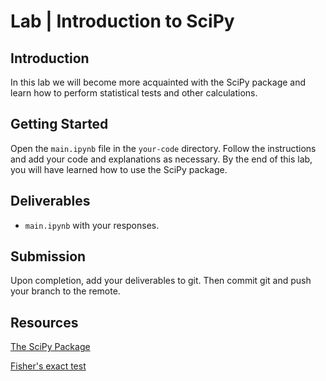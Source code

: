 

# Lab | Introduction to SciPy

## Introduction

In this lab we will become more acquainted with the SciPy package and learn how to perform statistical tests and other calculations.

## Getting Started

Open the `main.ipynb` file in the `your-code` directory. Follow the instructions and add your code and explanations as necessary. By the end of this lab, you will have learned how to use the SciPy package.

## Deliverables

- `main.ipynb` with your responses.

## Submission

Upon completion, add your deliverables to git. Then commit git and push your branch to the remote.

## Resources

[The SciPy Package](https://docs.scipy.org/doc/scipy/reference/index.html)

[Fisher's exact test](https://en.wikipedia.org/wiki/Fisher%27s_exact_test)
